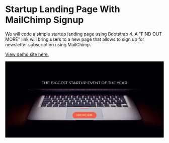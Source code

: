 # Startup Landing Page With MailChimp Signup

We will code a simple startup landing page using Bootstrap 4. A "FIND OUT MORE" link will bring users to a new page that allows to sign up for newsletter subscription using MailChimp.

[View demo site here.](http://edwinchen.co/startup_landing_page_with_mailchimp_signup/)

![Preview](screenshot.png)
